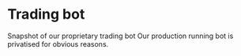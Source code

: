 # Trading bot
Snapshot of our proprietary trading bot
Our production running bot is privatised for obvious reasons.
